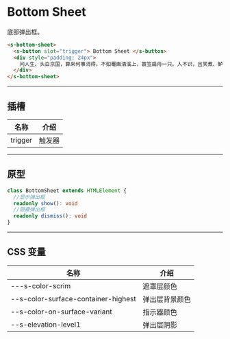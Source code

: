 # Bottom Sheet

底部弹出框。

```html preview
<s-bottom-sheet>
  <s-button slot="trigger"> Bottom Sheet </s-button>
  <div style="padding: 24px">
    问人生、头白京国，算来何事消得。不如罨画清溪上，蓑笠扁舟一只。人不识，且笑煮、鲈鱼趁著莼丝碧。无端酸鼻，向岐路消魂，征轮驿骑，断雁西风急。 英雄辈，事业东西南北。临风因甚泣。酬知有愿频挥手，零雨凄其此日。休太息，须信道、诸公衮衮皆虚掷。年来踪迹。有多少雄心，几翻恶梦，泪点霜华织。
  </div>
</s-bottom-sheet>
```

---

## 插槽

| 名称     | 介绍     |
| -------- | ------- |
| trigger  | 触发器   |

---

## 原型

```ts
class BottomSheet extends HTMLElement {
  //显示弹出框
  readonly show(): void
  //隐藏弹出框
  readonly dismiss(): void
} 
```

---

## CSS 变量

| 名称                                | 介绍           |
| ----------------------------------- | ------------- |
| ---s-color-scrim                    | 遮罩层颜色     |
| --s-color-surface-container-highest | 弹出层背景颜色 |
| --s-color-on-surface-variant        | 指示器颜色     |
| --s-elevation-level1                | 弹出层阴影     |